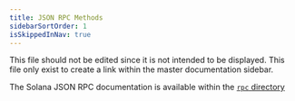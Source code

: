 ```yaml
---
title: JSON RPC Methods
sidebarSortOrder: 1
isSkippedInNav: true
---
```


This file should not be edited since it is not intended to be displayed. This
file only exist to create a link within the master documentation sidebar.

The Solana JSON RPC documentation is available within the
[`rpc` directory](./rpc/)
